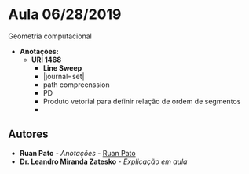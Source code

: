 # Aula 06/28/2019
Geometria computacional

* **Anotações:**
  * **URI [1468](https://www.urionlinejudge.com.br/judge/pt/problems/view/1468)** 
    * **Line Sweep**
    * |journal=set| 
    * path compreenssion
    * PD
	* Produto vetorial para definir relação de ordem de segmentos
    * 

## Autores ##

* **Ruan Pato** - *Anotações* - [Ruan Pato](https://github.com/ruanpato)
* **Dr. Leandro Miranda Zatesko** - *Explicação em aula*
